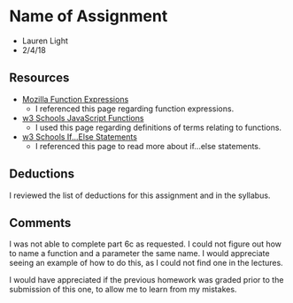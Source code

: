 # Name of Assignment
* Lauren Light
* 2/4/18

## Resources

* [Mozilla Function Expressions](https://developer.mozilla.org/en-US/docs/Web/JavaScript/Reference/Operators/function)
	* I referenced this page regarding function expressions.
* [w3 Schools JavaScript Functions](https://www.w3schools.com/js/js_functions.asp)
	* I used this page regarding definitions of terms relating to functions.
* [w3 Schools If...Else Statements](https://www.w3schools.com/js/js_if_else.asp)
	* I referenced this page to read more about if...else statements.

## Deductions
I reviewed the list of deductions for this
assignment and in the syllabus.

## Comments
I was not able to complete part 6c as requested. I could not figure out how to name a function and a parameter the same name. I would appreciate seeing an example of how to do this, as I could not find one in the lectures.

I would have appreciated if the previous homework was graded prior to the submission of this one, to allow me to learn from my mistakes.
